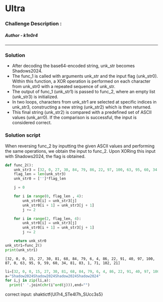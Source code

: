 # Ultra

### Challenge Description :



##### Author - k1n0r4

<hr>

### Solution
- After decoding the base64-encoded string, unk_str becomes Shadows2024.
- The func_1 is called with arguments unk_str and the input flag (unk_str0). Within this function, a XOR operation is performed on each character from unk_str0 with a repeated sequence of unk_str.
- The output of func_1 (unk_str1) is passed to func_2, where an empty list (unk_str3) is initialized.
- In two loops, characters from unk_str1 are selected at specific indices in unk_str3, constructing a new string (unk_str2) which is then returned.
- This final string (unk_str2) is compared with a predefined set of ASCII values (unk_arr0). If the comparison is successful, the input is considered correct.
### Solution script
When reversing func_2 by inputting the given ASCII values and performing the same operations, we obtain the input to func_2. Upon XORing this input with Shadows2024, the flag is obtained.
``` python 
def func_2():
    unk_str3 = [32, 0, 27, 30, 84, 79, 86, 22, 97, 100, 63, 95, 60, 34, 1, 71, 0, 15, 81, 68, 6, 4, 91, 40, 87, 0, 9, 59, 81, 83, 102, 21]
    flag_len = len(unk_str3)
    unk_str0 = ['']*flag_len

    j = 0

    for i in range(0, flag_len , 4):
        unk_str0[i] = unk_str3[j]
        unk_str0[i + 1] = unk_str3[j + 1]
        j += 2

    for i in range(2, flag_len, 4):
        unk_str0[i] = unk_str3[j]
        unk_str0[i + 1] = unk_str3[j + 1]
        j += 2

    return unk_str0
unk_str1=func_2()
print(unk_str1)
```
```[32, 0, 0, 15, 27, 30, 81, 68, 84, 79, 6, 4, 86, 22, 91, 40, 97, 100, 87, 0, 63, 95, 9, 59, 60, 34, 81, 83, 1, 71, 102, 21]```

```python
li=[32, 0, 0, 15, 27, 30, 81, 68, 84, 79, 6, 4, 86, 22, 91, 40, 97, 100, 87, 0, 63, 95, 9, 59, 60, 34, 81, 83, 1, 71, 102, 21]
a="Shadow2024Shadow2024Shadow2024Shadow2024"
for i,j in zip(li,a):
  print(' '.join(chr(i^ord(j))),end="")
```
correct input: shaktictf{Ul7r4_STe4l7h_SUcc3s5}
